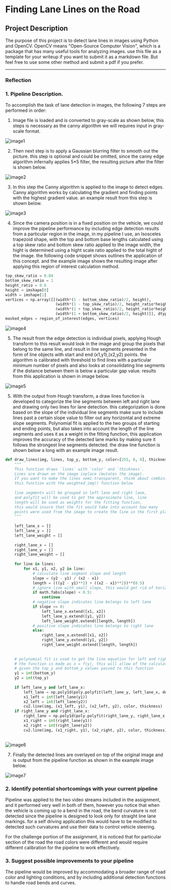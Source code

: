# **Finding Lane Lines on the Road** 

## Project Description

The purpose of this project is to detect lane lines in images using Python and OpenCV.  OpenCV means "Open-Source Computer Vision", which is a package that has many useful tools for analyzing images.  use this file as a template for your writeup if you want to submit it as a markdown file. But feel free to use some other method and submit a pdf if you prefer.


[//]: # (Image References)

[image1]: ./\Pipeline_steps/step1.jpg "Step 1, Image is converted to grayscale"
[image2]: ./\Pipeline_steps/step2.jpg "Step 2, a Gaussian Blur filter is applied to smooth out edges"
[image3]: ./\Pipeline_steps/step3.jpg "Step 3, Canny algorithm resulting edges detection"
[image4]: ./\Pipeline_steps/step4.jpg "Step 4, focusing on a region of iterest part of the image"
[image5]: ./\Pipeline_steps/step5.jpg "Step 5, applying Hough transform to image"
[image6]: ./\Pipeline_steps/step6.jpg "Step 6, consolidated left and right lane lines"
[image7]: ./\Pipeline_steps/step7.jpg "Step 7, resulting image with lanes marked with red lines"


---

### Reflection

### 1. Pipeline Description.
To accomplish the task of lane detection in images, the following 7 steps are performed in order:

1. Image file is loaded and is converted to gray-scale as shown below, this steps is necessary as the canny algorithm we will requires input in gray-scale format.

![image1]

2. Then next step is to apply a Gaussian blurring filter to smooth out the picture. this step is optional and could be omitted, since the canny edge algorithm infernally applies 5*5 filter, the resulting picture after the filter is shown below.

![image2]

3. In this step the Canny algorithm is applied to the image to detect edges. Canny algorithm works by calculating the gradient and finding points with the highest gradient value. an example result from this step is shown below.

![image3]

4. Since the camera position is in a fixed position on the vehicle, we could improve the pipeline performance by including edge detection results from a particular region in the image, in my pipeline I use, an Isosceles trapezoid shape, with the top and bottom base lengths calculated using a top skew ratio and bottom skew ratio applied to the image width, the hight is determined using a hight scale ratio applied to the total hight of the image. the following code snippet shows outlines the application of this concept. and the example image shows the resulting image after applying this region of interest calculation method.

```python
top_skew_ratio = 0.04
bottom_skew_ratio = 1
height_ratio = 0.6
height = imshape[0]
width = imshape[1]
vertices = np.array([[(width*(1 - bottom_skew_ratio)/2, height),
                      (width*(1 - top_skew_ratio)/2, height_ratio*height),
                      (width*(1 + top_skew_ratio)/2, height_ratio*height),
                      (width*(1 + bottom_skew_ratio)/2, height)]], dtype=np.int32)
masked_edges = region_of_interest(edges, vertices)
```

![image4]

5. The result from the edge detection is individual pixels, applying Hough transform to this result would look in the image and group the pixels that belong to the same line, and result in line segments presented in the form of line objects with start and end (x1,y1),(x2,y2) points. the algorithm is calibrated with threshold to find lines with a particular minimum number of pixels and also looks at consolidating line segments if the distance between them is below a particular gap value. results from this application is shown in image below.

![image5]

5. With the output from Hough transform, a draw lines function is developed to categorize the line segments between left and right lane and drawing only two lines for lane detection. this categorization is done based on the slope of the individual line segments make sure to include lines past a certain slope value to filter out any horizontal and extreme slope segments. Polynomial fit is applied to the two groups of starting and ending points, but also takes into account the length of the line segments and uses it as a weight in the fitting function, this application improves the accuracy of the detected lane marks by making sure it follows the strongest line segments detected. the draw line function is shown below a long with an example image result.

```python
def draw_lines(img, lines, top_y, bottom_y, color=[255, 0, 0], thickness=4):
    """
    This function draws `lines` with `color` and `thickness`.    
    Lines are drawn on the image inplace (mutates the image).
    If you want to make the lines semi-transparent, think about combining
    this function with the weighted_img() function below
        
    line segments will be grouped in left lane and right lane, 
    and polyfit will be used to get the approximate line, line 
    length will be used as weights for the fitting function,
    this would insure that the fit would take into account how many
    points were used from the image to create the line in the first place 
    """
    
    left_lane_x = []
    left_lane_y = []
    left_lane_weight = []
    
    right_lane_x = []
    right_lane_y = []
    right_lane_weight = []
    
    for line in lines:
        for x1, y1, x2, y2 in line:
            # calculate line segmant slope and length
            slope = (y2 - y1) / (x2 - x1)
            length = (((y2 - y1)**2) + ((x2 - x1)**2))**(0.5)
            # ignore line with small slope, this would get rid of horizontal lines 
            if math.fabs(slope) < 0.5:
                continue
            # negative slope indicates line belongs to left lane
            if slope <= 0:
                left_lane_x.extend([x1, x2])
                left_lane_y.extend([y1, y2])
                left_lane_weight.extend([length, length])
            # positive slope indicates line belongs to right lane
            else:
                right_lane_x.extend([x1, x2])
                right_lane_y.extend([y1, y2])
                right_lane_weight.extend([length, length])
   
    
    # polynomial fit is used to get the line equation for left and right lanes
    # the function is made as x = f(y), this will allow of the calculation of x
    # given the top_y and bottom_y values passed to this function
    y1 = int(bottom_y)
    y2 = int(top_y)
    
    if left_lane_y and left_lane_x:
        left_lane = np.poly1d(poly.polyfit(left_lane_y, left_lane_x, deg=1, w=left_lane_weight)[::-1])
        x1_left = int(left_lane(y1))
        x2_left = int(left_lane(y2))
        cv2.line(img, (x1_left, y1), (x2_left, y2), color, thickness)
    if right_lane_y and right_lane_x:
        right_lane = np.poly1d(poly.polyfit(right_lane_y, right_lane_x, deg=1, w=right_lane_weight)[::-1])  
        x1_right = int(right_lane(y1))
        x2_right = int(right_lane(y2))
        cv2.line(img, (x1_right, y1), (x2_right, y2), color, thickness)
            
```
![image6]

7. Finally the detected lines are overlayed on top of the original image and is output from the pipeline function as shown in the example image below.

![image7]

### 2. Identify potential shortcomings with your current pipeline

Pipeline was applied to the two video streams included in the assignment, and it performed very well in both of them, however you notice that when the vehicle is coming up to a bend in the road, the bend curvature is not detected since the pipeline is designed to look only for straight line lane markings. for a self driving application this would have to be modified to detected such curvatures and use their data to control vehicle steering. 

For the challenge portion of the assignment, it is noticed that for particular section of the road the road colors were different and would require different calibration for the pipeline to work effectively. 

### 3. Suggest possible improvements to your pipeline

The pipeline would be improved by accommodating a broader range of road color and lighting conditions, and by including additional detection functions to handle road bends and curves. 